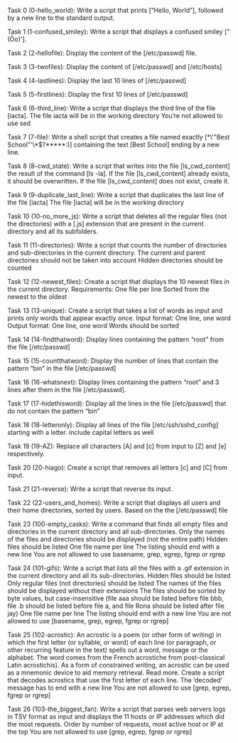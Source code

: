 Task 0 (0-hello_world): Write a script that prints [“Hello, World”], followed by a new line to the standard output.

Task 1 (1-confused_smiley): Write a script that displays a confused smiley ["(Ôo)'].

Task 2 (2-hellofile): Display the content of the [/etc/passwd] file.

Task 3 (3-twofiles): Display the content of [/etc/passwd] and [/etc/hosts]

Task 4 (4-lastlines): Display the last 10 lines of [/etc/passwd]

Task 5 (5-firstlines): Display the first 10 lines of [/etc/passwd]

Task 6 (6-third_line): Write a script that displays the third line of the file [iacta].
			The file iacta will be in the working directory
			You’re not allowed to use sed

Task 7 (7-file): Write a shell script that creates a file named exactly [\*\\'"Best School"\'\\*$\?\*\*\*\*\*:)]
		containing the text [Best School] ending by a new line.

Task 8 (8-cwd_state): Write a script that writes into the file [ls_cwd_content] the result of the command [ls -la]. 
			If the file [ls_cwd_content] already exists, it should be overwritten. 
			If the file [ls_cwd_content] does not exist, create it.

Task 9 (9-duplicate_last_line): Write a script that duplicates the last line of the file [iacta]
				The file [iacta] will be in the working directory

Task 10 (10-no_more_js): Write a script that deletes all the regular files (not the directories) with a [.js] extension 
			that are present in the current directory and all its subfolders.

Task 11 (11-directories): Write a script that counts the number of directories and sub-directories in the current directory.
			The current and parent directories should not be taken into account
			Hidden directories should be counted

Task 12 (12-newest_files): Create a script that displays the 10 newest files in the current directory.
				Requirements:
					One file per line
					Sorted from the newest to the oldest

Task 13 (13-unique): Create a script that takes a list of words as input and prints only words that appear exactly once.
			Input format: One line, one word
			Output format: One line, one word
			Words should be sorted

Task 14 (14-findthatword): Display lines containing the pattern “root” from the file [/etc/passwd]

Task 15 (15-countthatword): Display the number of lines that contain the pattern “bin” in the file [/etc/passwd]

Task 16 (16-whatsnext): Display lines containing the pattern “root” and 3 lines after them in the file [/etc/passwd].

Task 17 (17-hidethisword): Display all the lines in the file [/etc/passwd] that do not contain the pattern “bin”

Task 18 (18-letteronly): Display all lines of the file [/etc/ssh/sshd_config] starting with a letter.
			include capital letters as well

Task 19 (19-AZ): Replace all characters [A] and [c] from input to [Z] and [e] respectively.

Task 20 (20-hiago): Create a script that removes all letters [c] and [C] from input.

Task 21 (21-reverse): Write a script that reverse its input.

Task 22 (22-users_and_homes): Write a script that displays all users and their home directories, sorted by users.
				Based on the the [/etc/passwd] file

Task 23 (100-empty_casks): Write a command that finds all empty files and directories in the current directory and all sub-directories.
				Only the names of the files and directories should be displayed (not the entire path)
				Hidden files should be listed
				One file name per line
				The listing should end with a new line
				You are not allowed to use basename, grep, egrep, fgrep or rgrep

Task 24 (101-gifs): Write a script that lists all the files with a .gif extension in the current directory and all its sub-directories.
			Hidden files should be listed
			Only regular files (not directories) should be listed
			The names of the files should be displayed without their extensions
			The files should be sorted by byte values, but case-insensitive (file aaa should be listed before file bbb, file .b should be listed before file a, and file Rona should be listed after file jay)
			One file name per line
			The listing should end with a new line
			You are not allowed to use [basename, grep, egrep, fgrep or rgrep]

Task 25 (102-acrostic): An acrostic is a poem (or other form of writing) in which the first letter (or syllable, or word) of each line (or paragraph, or other recurring feature in the text) spells out a word, message or the alphabet. 
			The word comes from the French acrostiche from post-classical Latin acrostichis). As a form of constrained writing, an acrostic can be used as a mnemonic device to aid memory retrieval. Read more.
			Create a script that decodes acrostics that use the first letter of each line.
				The ‘decoded’ message has to end with a new line
				You are not allowed to use [grep, egrep, fgrep or rgrep]

Task 26 (103-the_biggest_fan): Write a script that parses web servers logs in TSV format as input and displays the 11 hosts or IP addresses which did the most requests.
				Order by number of requests, most active host or IP at the top
				You are not allowed to use [grep, egrep, fgrep or rgrep]

